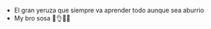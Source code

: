 - El gran yeruza que siempre va aprender todo aunque sea aburrio
- My bro sosa 🐐👌🔥🔥
<!---
Yzyruza/Yzyruza is a ✨ special ✨ repository because its `README.md` (this file) appears on your GitHub profile.
You can click the Preview link to take a look at your changes.
--->
